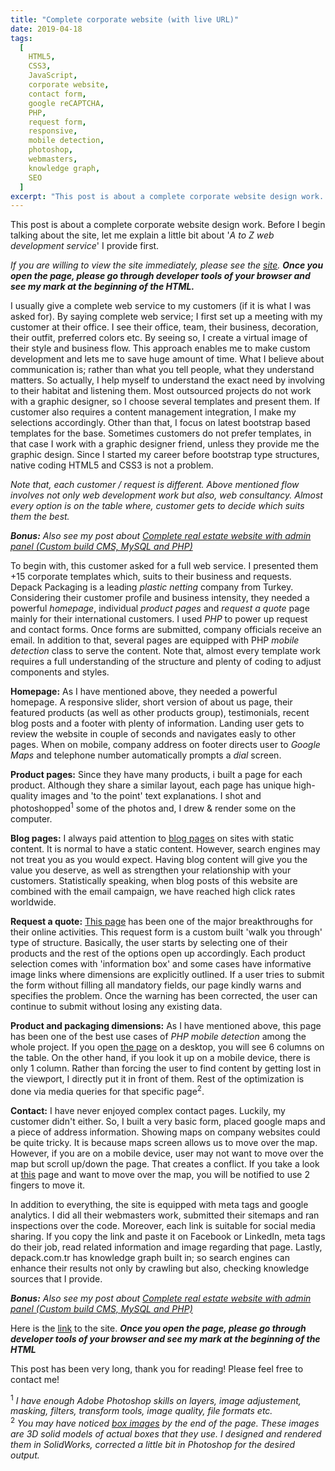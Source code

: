 ```yaml
---
title: "Complete corporate website (with live URL)"
date: 2019-04-18
tags:
  [
    HTML5,
    CSS3,
    JavaScript,
    corporate website,
    contact form,
    google reCAPTCHA,
    PHP,
    request form,
    responsive,
    mobile detection,
    photoshop,
    webmasters,
    knowledge graph,
    SEO
  ]
excerpt: "This post is about a complete corporate website design work. Before I begin talking about the site, let me explain a little bit about '_A to Z web development service_' I provide first."
---
```


This post is about a complete corporate website design work. Before I begin talking about the site, let me explain a little bit about '_A to Z web development service_' I provide first.

_If you are willing to view the site immediately, please see the [site](http://www.depack.com.tr/en/)._ **_Once you open the page, please go through developer tools of your browser and see my mark at the beginning of the HTML._**

I usually give a complete web service to my customers (if it is what I was asked for). By saying complete web service; I first set up a meeting with my customer at their office. I see their office, team, their business, decoration, their outfit, preferred colors etc. By seeing so, I create a virtual image of their style and business flow. This approach enables me to make custom development and lets me to save huge amount of time. What I believe about communication is; rather than what you tell people, what they understand matters. So actually, I help myself to understand the exact need by involving to their habitat and listening them. Most outsourced projects do not work with a graphic designer, so I choose several templates and present them. If customer also requires a content management integration, I make my selections accordingly. Other than that, I focus on latest bootstrap based templates for the base. Sometimes customers do not prefer templates, in that case I work with a graphic designer friend, unless they provide me the graphic design. Since I started my career before bootstrap type structures, native coding HTML5 and CSS3 is not a problem.

_Note that, each customer / request is different. Above mentioned flow involves not only web development work but also, web consultancy. Almost every option is on the table where, customer gets to decide which suits them the best._

**_Bonus:_** _Also see my post about [Complete real estate website with admin panel (Custom build CMS, MySQL and PHP)](https://alitursucular.github.io/complete-real-estate-website-with-admin-panel/)_

To begin with, this customer asked for a full web service. I presented them +15 corporate templates which, suits to their business and requests. Depack Packaging is a leading _plastic netting_ company from Turkey. Considering their customer profile and business intensity, they needed a powerful _homepage_, individual _product pages_ and _request a quote_ page mainly for their international customers. I used _PHP_ to power up request and contact forms. Once forms are submitted, company officials receive an email. In addition to that, several pages are equipped with PHP _mobile detection_ class to serve the content. Note that, almost every template work requires a full understanding of the structure and plenty of coding to adjust components and styles.

**Homepage:** As I have mentioned above, they needed a powerful homepage. A responsive slider, short version of about us page, their featured products (as well as other products group), testimonials, recent blog posts and a footer with plenty of information. Landing user gets to review the website in couple of seconds and navigates easly to other pages. When on mobile, company address on footer directs user to _Google Maps_ and telephone number automatically prompts a _dial_ screen.

**Product pages:**
Since they have many products, i built a page for each product. Although they share a similar layout, each page has unique high-quality images and 'to the point' text explanations. I shot and photoshopped<sup>1</sup> some of the photos and, I drew & render some on the computer.

**Blog pages:**
I always paid attention to [blog pages](http://depack.com.tr/en/blog/) on sites with static content. It is normal to have a static content. However, search engines may not treat you as you would expect. Having blog content will give you the value you deserve, as well as strengthen your relationship with your customers. Statistically speaking, when blog posts of this website are combined with the email campaign, we have reached high click rates worldwide.

**Request a quote:**
[This page](http://depack.com.tr/en/request-a-quote) has been one of the major breakthroughs for their online activities. This request form is a custom built 'walk you through' type of structure. Basically, the user starts by selecting one of their products and the rest of the options open up accordingly. Each product selection comes with 'information box' and some cases have informative image links where dimensions are explicitly outlined. If a user tries to submit the form without filling all mandatory fields, our page kindly warns and specifies the problem. Once the warning has been corrected, the user can continue to submit without losing any existing data.

**Product and packaging dimensions:**
As I have mentioned above, this page has been one of the best use cases of _PHP mobile detection_ among the whole project. If you open [the page](http://depack.com.tr/en/product-and-packaging-dimensions) on a desktop, you will see 6 columns on the table. On the other hand, if you look it up on a mobile device, there is only 1 column. Rather than forcing the user to find content by getting lost in the viewport, I directly put it in front of them. Rest of the optimization is done via media queries for that specific page<sup>2</sup>.

**Contact:**
I have never enjoyed complex contact pages. Luckily, my customer didn't either. So, I built a very basic form, placed google maps and a piece of address information. Showing maps on company websites could be quite tricky. It is because maps screen allows us to move over the map. However, if you are on a mobile device, user may not want to move over the map but scroll up/down the page. That creates a conflict. If you take a look at [this](http://depack.com.tr/en/contact) page and want to move over the map, you will be notified to use 2 fingers to move it.

In addition to everything, the site is equipped with meta tags and google analytics. I did all their webmasters work, submitted their sitemaps and ran inspections over the code. Moreover, each link is suitable for social media sharing. If you copy the link and paste it on Facebook or LinkedIn, meta tags do their job, read related information and image regarding that page. Lastly, depack.com.tr has knowledge graph built in; so search engines can enhance their results not only by crawling but also, checking knowledge sources that I provide.

**_Bonus:_** _Also see my post about [Complete real estate website with admin panel (Custom build CMS, MySQL and PHP)](https://alitursucular.github.io/complete-real-estate-website-with-admin-panel/)_

Here is the [link](http://www.depack.com.tr/en/) to the site. **_Once you open the page, please go through developer tools of your browser and see my mark at the beginning of the HTML_**

This post has been very long, thank you for reading! Please feel free to contact me!

<sup>1</sup> _I have enough Adobe Photoshop skills on layers, image adjustement, masking, filters, transform tools, image quality, file formats etc._<br/>
<sup>2</sup> _You may have noticed [box images](http://depack.com.tr/images/depack-big-box-dimensions.jpg) by the end of the page. These images are 3D solid models of actual boxes that they use. I designed and rendered them in SolidWorks, corrected a little bit in Photoshop for the desired output._
